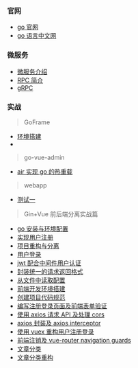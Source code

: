 ### 官网

- [go 官网](https://golang.org/)
- [go 语言中文网](http://studygolang.com/)

### 微服务

- [微服务介绍](Go/Micro_services/start.md)
- [RPC 简介](Go/Micro_services/RPC.md)
- [gRPC](go/Micro_services/gRPC.md)

### 实战

> GoFrame

- [环境搭建](Go/Goframe/start.md)
- []()

> go-vue-admin

- [air 实现 go 的热重载](Go/Go_vue_admin/air.md)

> webapp

- [测试一](Go/Web_app/install.md)

> Gin+Vue 前后端分离实战篇

- [go 安装与环境配置](Go/Gin_vue_web/goInstall.md)
- [实现用户注册](Go/Gin_vue_web/userLogon.md)
- [项目重构与分离](Go/Gin_vue_web/RAndS.md)
- [用户登录](Go/Gin_vue_web/Login.md)
- [jwt 配合中间件用户认证](Go/Gin_vue_web/jwtSSO.md)
- [封装统一的请求返回格式](Go/Gin_vue_web/Request.md)
- [从文件中读取配置](Go/Gin_vue_web/readFile.md)
- [前端开发环境搭建](Go/Gin_vue_web/environmentConstruction.md)
- [创建项目代码规范](Go/Gin_vue_web/codeSpecification.md)
- [编写注册登录页面及前端表单验证](Go/Gin_vue_web/formValidation.md)
- [使用 axios 请求 API 及处理 cors](Go/Gin_vue_web/cors.md)
- [axios 封装及 axios interceptor](Go/Gin_vue_web/axiosPackage.md)
- [使用 vuex 重构用户注册登录](Go/Gin_vue_web/vuex.md)
- [前端注销及 vue-router navigation guards](Go/Gin_vue_web/logout.md)
- [文章分类](Go/Gin_vue_web/category.md)
- [文章分类重构](Go/Gin_vue_web/ArticleReconstruction.md)
